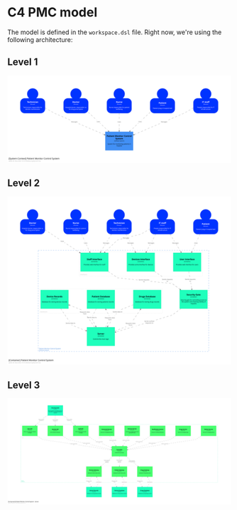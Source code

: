 # C4 PMC model
The model is defined in the `workspace.dsl` file.
Right now, we're using the following architecture:

## Level 1
<img src="./level1-pmc-system-context.svg" />

## Level 2
<img src="./level2-pmc-system-container.svg" />

## Level 3
<img src="./level3-pmc-server-component.svg" />